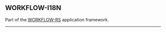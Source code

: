 ## WORKFLOW-I18N

Part of the [WORKFLOW-RS](https://github.com/workflow-rs) application framework.

***

